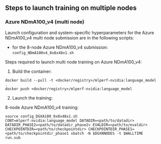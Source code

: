 ## Steps to launch training on multiple nodes

### Azure NDmA100_v4 (multi node)
Launch configuration and system-specific hyperparameters for the Azure NDmA100_v4
multi node submission are in the following scripts:
* for the 8-node Azure NDmA100_v4 submission: `config_NDmA100v4_8x8x48x1.sh`

Steps required to launch multi node training on Azure NDmA100_v4:

1. Build the container:

```
docker build --pull -t <docker/registry>/mlperf-nvidia:language_model .
docker push <docker/registry>/mlperf-nvidia:language_model
```

2. Launch the training:

8-node Azure NDmA100_v4 training:

```
source config_DGXA100_8x8x48x1.sh
CONT=mlperf-nvidia:language_model DATADIR=<path/to/datadir> DATADIR_PHASE2=<path/to/datadir_phase2> EVALDIR=<path/to/evaldir> CHECKPOINTDIR=<path/to/checkpointdir> CHECKPOINTDIR_PHASE1=<path/to/checkpointdir_phase1 sbatch -N $DGXNNODES -t $WALLTIME run.sub
```
